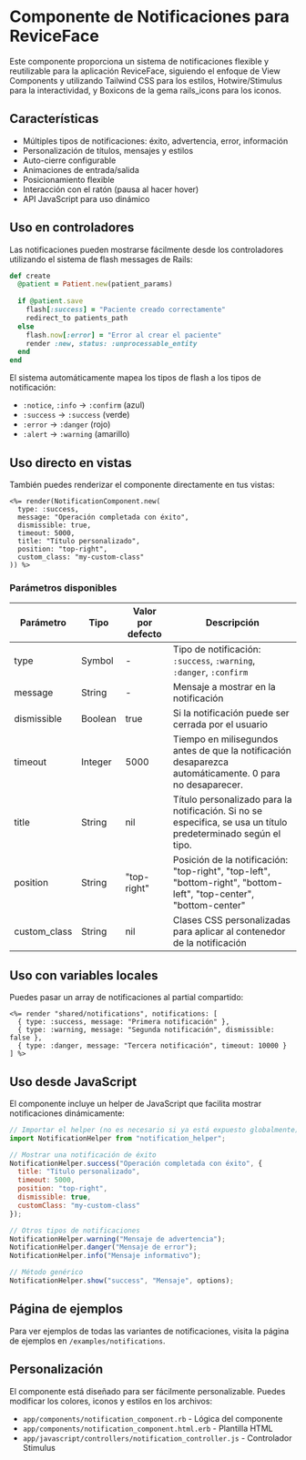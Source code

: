# Componente de Notificaciones para ReviceFace

Este componente proporciona un sistema de notificaciones flexible y reutilizable para la aplicación ReviceFace, siguiendo el enfoque de View Components y utilizando Tailwind CSS para los estilos, Hotwire/Stimulus para la interactividad, y Boxicons de la gema rails_icons para los iconos.

## Características

- Múltiples tipos de notificaciones: éxito, advertencia, error, información
- Personalización de títulos, mensajes y estilos
- Auto-cierre configurable
- Animaciones de entrada/salida
- Posicionamiento flexible
- Interacción con el ratón (pausa al hacer hover)
- API JavaScript para uso dinámico

## Uso en controladores

Las notificaciones pueden mostrarse fácilmente desde los controladores utilizando el sistema de flash messages de Rails:

```ruby
def create
  @patient = Patient.new(patient_params)
  
  if @patient.save
    flash[:success] = "Paciente creado correctamente"
    redirect_to patients_path
  else
    flash.now[:error] = "Error al crear el paciente"
    render :new, status: :unprocessable_entity
  end
end
```

El sistema automáticamente mapea los tipos de flash a los tipos de notificación:
- `:notice`, `:info` → `:confirm` (azul)
- `:success` → `:success` (verde)
- `:error` → `:danger` (rojo)
- `:alert` → `:warning` (amarillo)

## Uso directo en vistas

También puedes renderizar el componente directamente en tus vistas:

```erb
<%= render(NotificationComponent.new(
  type: :success,
  message: "Operación completada con éxito",
  dismissible: true,
  timeout: 5000,
  title: "Título personalizado",
  position: "top-right",
  custom_class: "my-custom-class"
)) %>
```

### Parámetros disponibles

| Parámetro | Tipo | Valor por defecto | Descripción |
|-----------|------|-------------------|-------------|
| type | Symbol | - | Tipo de notificación: `:success`, `:warning`, `:danger`, `:confirm` |
| message | String | - | Mensaje a mostrar en la notificación |
| dismissible | Boolean | true | Si la notificación puede ser cerrada por el usuario |
| timeout | Integer | 5000 | Tiempo en milisegundos antes de que la notificación desaparezca automáticamente. 0 para no desaparecer. |
| title | String | nil | Título personalizado para la notificación. Si no se especifica, se usa un título predeterminado según el tipo. |
| position | String | "top-right" | Posición de la notificación: "top-right", "top-left", "bottom-right", "bottom-left", "top-center", "bottom-center" |
| custom_class | String | nil | Clases CSS personalizadas para aplicar al contenedor de la notificación |

## Uso con variables locales

Puedes pasar un array de notificaciones al partial compartido:

```erb
<%= render "shared/notifications", notifications: [
  { type: :success, message: "Primera notificación" },
  { type: :warning, message: "Segunda notificación", dismissible: false },
  { type: :danger, message: "Tercera notificación", timeout: 10000 }
] %>
```

## Uso desde JavaScript

El componente incluye un helper de JavaScript que facilita mostrar notificaciones dinámicamente:

```javascript
// Importar el helper (no es necesario si ya está expuesto globalmente)
import NotificationHelper from "notification_helper";

// Mostrar una notificación de éxito
NotificationHelper.success("Operación completada con éxito", {
  title: "Título personalizado",
  timeout: 5000,
  position: "top-right",
  dismissible: true,
  customClass: "my-custom-class"
});

// Otros tipos de notificaciones
NotificationHelper.warning("Mensaje de advertencia");
NotificationHelper.danger("Mensaje de error");
NotificationHelper.info("Mensaje informativo");

// Método genérico
NotificationHelper.show("success", "Mensaje", options);
```

## Página de ejemplos

Para ver ejemplos de todas las variantes de notificaciones, visita la página de ejemplos en `/examples/notifications`.

## Personalización

El componente está diseñado para ser fácilmente personalizable. Puedes modificar los colores, iconos y estilos en los archivos:

- `app/components/notification_component.rb` - Lógica del componente
- `app/components/notification_component.html.erb` - Plantilla HTML
- `app/javascript/controllers/notification_controller.js` - Controlador Stimulus
